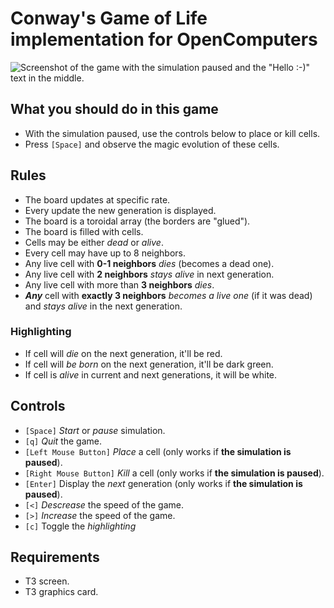 # Conway's Game of Life implementation for OpenComputers
![Screenshot of the game with the simulation paused and the "Hello :-)" text in the middle.](http://i.imgur.com/eAINaIq.png)

## What you should do in this game
* With the simulation paused, use the controls below to place or kill cells.
* Press `[Space]` and observe the magic evolution of these cells.

## Rules
* The board updates at specific rate.
* Every update the new generation is displayed.
* The board is a toroidal array (the borders are "glued").
* The board is filled with cells.
* Cells may be either *dead* or *alive*.
* Every cell may have up to 8 neighbors.
* Any live cell with **0-1 neighbors** *dies* (becomes a dead one).
* Any live cell with **2 neighbors** *stays alive* in next generation.
* Any live cell with more than **3 neighbors** *dies*.
* **_Any_** cell with **exactly 3 neighbors** *becomes a live one* (if it was dead) and *stays alive* in the next generation.

### Highlighting
* If cell will *die* on the next generation, it'll be red.
* If cell will *be born* on the next generation, it'll be dark green.
* If cell is *alive* in current and next generations, it will be white.

## Controls
* `[Space]` *Start* or *pause* simulation.
* `[q]` *Quit* the game.
* `[Left Mouse Button]` *Place* a cell (only works if **the simulation is paused**).
* `[Right Mouse Button]` *Kill* a cell (only works if **the simulation is paused**).
* `[Enter]` Display the *next* generation (only works if **the simulation is paused**).
* `[<]` *Descrease* the speed of the game.
* `[>]` *Increase* the speed of the game.
* `[c]` Toggle the *highlighting*

## Requirements
* T3 screen.
* T3 graphics card.
